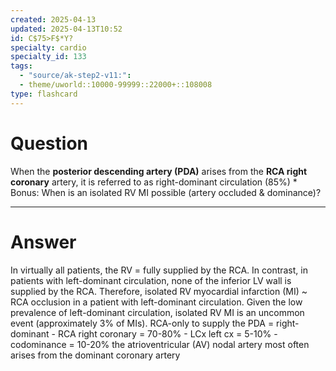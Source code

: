 ```yaml
---
created: 2025-04-13
updated: 2025-04-13T10:52
id: C$75>F$*Y?
specialty: cardio
specialty_id: 133
tags:
  - "source/ak-step2-v11:": 
  - theme/uworld::10000-99999::22000+::108008
type: flashcard
---
```


# Question
When the **posterior descending artery (PDA)** arises from the **RCA right coronary** artery, it is referred to as right-dominant circulation (85%)    * Bonus: When is an isolated RV MI possible (artery occluded & dominance)?

---

# Answer
In virtually all patients, the RV = fully supplied by the RCA. In contrast, in patients with left-dominant circulation, none of the inferior LV wall is supplied by the RCA.   Therefore, isolated RV myocardial infarction (MI) ~ RCA occlusion in a patient with left-dominant circulation.    Given the low prevalence of left-dominant circulation, isolated RV MI is an uncommon event (approximately 3% of MIs).  RCA-only to supply the PDA = right-dominant  - RCA right coronary = 70-80% - LCx left cx = 5-10% - codominance = 10-20% the atrioventricular (AV) nodal artery most often arises from the dominant coronary artery